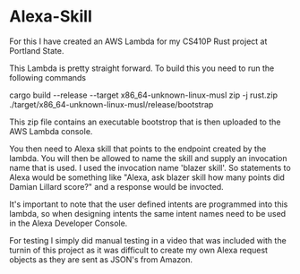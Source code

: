 # Alexa-Skill
For this I have created an AWS Lambda for my CS410P Rust project at Portland State.

This Lambda is pretty straight forward.  To build this you need to run the following commands

cargo build --release --target x86_64-unknown-linux-musl
zip -j rust.zip ./target/x86_64-unknown-linux-musl/release/bootstrap

This zip file contains an executable bootstrop that is then uploaded to the AWS Lambda console.

You then need to Alexa skill that points to the endpoint created by the lambda.  You will then be allowed to name the skill and supply
an invocation name that is used.  I used the invocation name 'blazer skill'.  So statements to Alexa would be something like
"Alexa, ask blazer skill how many points did Damian Lillard score?"  and a response would be invocted.

It's important to note that the user defined intents are programmed into this lambda, so when designing intents the same intent names need
to be used in the Alexa Developer Console.

For testing I simply did manual testing in a video that was included with the turnin of this project as it was difficult to create my own
Alexa request objects as they are sent as JSON's from Amazon.
